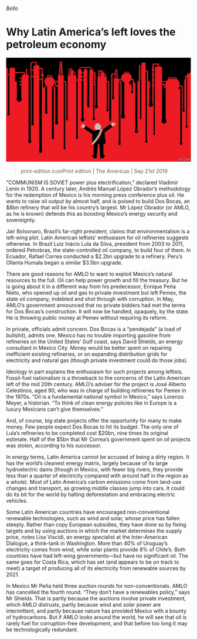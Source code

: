 ###### Bello

# Why Latin America’s left loves the petroleum economy 

![image](images/20190921_amd002.jpg) 

> print-edition iconPrint edition | The Americas | Sep 21st 2019 

“COMMUNISM IS SOVIET power plus electrification,” declared Vladimir Lenin in 1920. A century later, Andrés Manuel López Obrador’s methodology for the redemption of Mexico is his morning press conference plus oil. He wants to raise oil output by almost half, and is poised to build Dos Bocas, an $8bn refinery that will be his country’s largest. Mr López Obrador (or AMLO, as he is known) defends this as boosting Mexico’s energy security and sovereignty. 

Jair Bolsonaro, Brazil’s far-right president, claims that environmentalism is a left-wing plot. Latin American leftists’ enthusiasm for oil refineries suggests otherwise. In Brazil Luiz Inácio Lula da Silva, president from 2003 to 2011, ordered Petrobras, the state-controlled oil company, to build four of them. In Ecuador, Rafael Correa conducted a $2.2bn upgrade to a refinery. Peru’s Ollanta Humala began a similar $3.5bn upgrade. 

There are good reasons for AMLO to want to exploit Mexico’s natural resources to the full. Oil can help power growth and fill the treasury. But he is going about it in a different way from his predecessor, Enrique Peña Nieto, who opened up oil and gas to private investment but left Pemex, the state oil company, indebted and shot through with corruption. In May, AMLO’s government announced that no private bidders had met the terms for Dos Bocas’s construction. It will now be handled, opaquely, by the state. He is throwing public money at Pemex without requiring its reform. 

In private, officials admit concern. Dos Bocas is a “pendejada” (a load of bullshit), admits one. Mexico has no trouble importing gasoline from refineries on the United States’ Gulf coast, says David Shields, an energy consultant in Mexico City. Money would be better spent on repairing inefficient existing refineries, or on expanding distribution grids for electricity and natural gas (though private investment could do those jobs). 

Ideology in part explains the enthusiasm for such projects among leftists. Fossil-fuel nationalism is a throwback to the concerns of the Latin American left of the mid 20th century. AMLO’s adviser for the project is José Alberto Celestinos, aged 90, who was in charge of building refineries for Pemex in the 1970s. “Oil is a fundamental national symbol in Mexico,” says Lorenzo Meyer, a historian. “To think of clean energy policies like in Europe is a luxury Mexicans can’t give themselves.” 

And, of course, big state projects offer the opportunity for many to make money. Few people expect Dos Bocas to hit its budget. The only one of Lula’s refineries to be completed cost $20bn, nine times its original estimate. Half of the $5bn that Mr Correa’s government spent on oil projects was stolen, according to his successor. 

In energy terms, Latin America cannot be accused of being a dirty region. It has the world’s cleanest energy matrix, largely because of its large hydroelectric dams (though in Mexico, with fewer big rivers, they provide less than a quarter of electricity compared with around half in the region as a whole). Most of Latin America’s carbon emissions come from land-use changes and transport, as growing middle classes jump into cars. It could do its bit for the world by halting deforestation and embracing electric vehicles. 

Some Latin American countries have encouraged non-conventional renewable technologies, such as wind and solar, whose price has fallen steeply. Rather than copy European subsidies, they have done so by fixing targets and by using auctions in which the market determines the supply price, notes Lisa Viscidi, an energy specialist at the Inter-American Dialogue, a think-tank in Washington. More than 40% of Uruguay’s electricity comes from wind, while solar plants provide 8% of Chile’s. Both countries have had left-wing governments—but have no significant oil. The same goes for Costa Rica, which has set (and appears to be on track to meet) a target of producing all of its electricity from renewable sources by 2021. 

In Mexico Mr Peña held three auction rounds for non-conventionals. AMLO has cancelled the fourth round. “They don’t have a renewables policy,” says Mr Shields. That is partly because the auctions involve private investment, which AMLO distrusts, partly because wind and solar power are intermittent, and partly because nature has provided Mexico with a bounty of hydrocarbons. But if AMLO looks around the world, he will see that oil is rarely fuel for corruption-free development, and that before too long it may be technologically redundant. 

